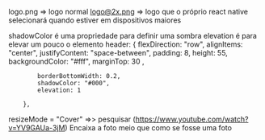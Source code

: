 logo.png => logo normal
logo@2x.png => logo que o próprio react native selecionará quando estiver em dispositivos maiores


shadowColor é uma propriedade para definir uma sombra
elevation é para elevar um pouco o elemento
        header: {
            flexDirection: "row",
            alignItems: "center",
            justifyContent: "space-between",
            padding: 8,
            height: 55,
            backgroundColor: "#fff",
            marginTop: 30 ,

            borderBottomWidth: 0.2,
            shadowColor: "#000",
            elevation: 1

        },

resizeMode = "Cover" =>> pesquisar (https://www.youtube.com/watch?v=YV9GAUa-3jM)
    Encaixa a foto meio que como se fosse uma foto